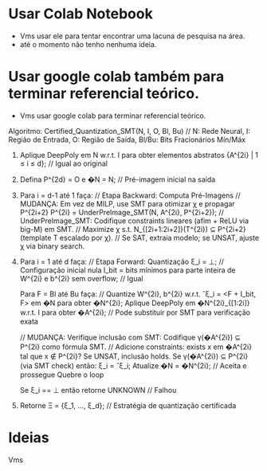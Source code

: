 # Usar Colab Notebook
- Vms usar ele para tentar encontrar uma lacuna de pesquisa na área.
- até o momento não tenho nenhuma ideia.

# Usar google colab também para terminar referencial teórico.
- Vms usar google colab para terminar referencial teórico.


Algoritmo: Certified_Quantization_SMT(N, I, O, Bl, Bu)
  // N: Rede Neural, I: Região de Entrada, O: Região de Saída, Bl/Bu: Bits Fracionários Mín/Máx

  1. Aplique DeepPoly em N w.r.t. I para obter elementos abstratos {A^{2i} | 1 ≤ i ≤ d};  // Igual ao original

  2. Defina P^{2d} = O e �N = N;  // Pré-imagem inicial na saída

  3. Para i = d-1 até 1 faça:  // Etapa Backward: Computa Pré-Imagens
     // MUDANÇA: Em vez de MILP, use SMT para otimizar χ e propagar P^{2i+2}
     P^{2i} = UnderPreImage_SMT(N, A^{2i}, P^{2i+2});
     // UnderPreImage_SMT: Codifique constraints lineares (afim + ReLU via big-M) em SMT.
     // Maximize χ s.t. N_{[2i+1:2i+2]}(T^{2i}) ⊆ P^{2i+2} (template T escalado por χ).
     // Se SAT, extraia modelo; se UNSAT, ajuste χ via binary search.

  4. Para i = 1 até d faça:  // Etapa Forward: Quantização
     ξ_i = ⊥;  // Configuração inicial nula
     I_bit = bits mínimos para parte inteira de W^{2i} e b^{2i} sem overflow;  // Igual

     Para F = Bl até Bu faça:
       // Quantize W^{2i}, b^{2i} w.r.t. ˇξ_i = <F + I_bit, F> em �N para obter �N^{2i};
       Aplique DeepPoly em �N^{2i}_{[1:2i]} w.r.t. I para obter �A^{2i};  // Pode substituir por SMT para verificação exata

       // MUDANÇA: Verifique inclusão com SMT: Codifique γ(�A^{2i}) ⊆ P^{2i} como fórmula SMT.
       // Adicione constraints: exists x em �A^{2i} tal que x ∉ P^{2i}? Se UNSAT, inclusão holds.
       Se γ(�A^{2i}) ⊆ P^{2i} (via SMT check) então:
         ξ_i = ˇξ_i; Atualize �N = �N^{2i};  // Aceita e prossegue
         Quebre o loop

     Se ξ_i == ⊥ então retorne UNKNOWN  // Falhou

  5. Retorne Ξ = {ξ_1, ..., ξ_d};  // Estratégia de quantização certificada



# Ideias

Vms